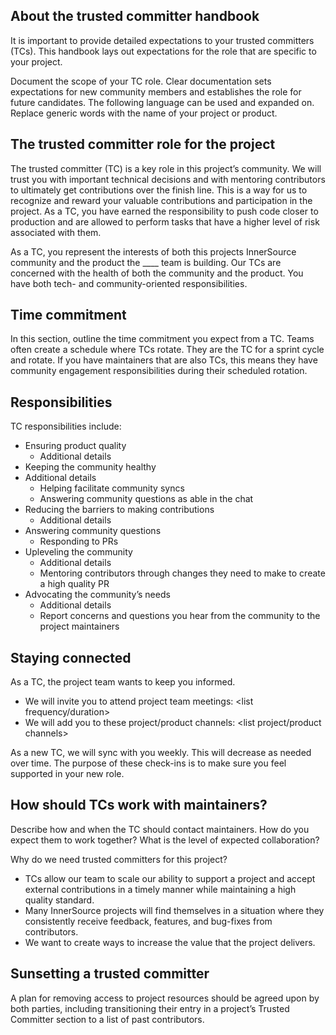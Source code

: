 ## About the trusted committer handbook

It is important to provide detailed expectations to your trusted committers (TCs). This handbook lays out expectations for the role that are specific to your project.

Document the scope of your TC role. Clear documentation sets expectations for new community members and establishes the role for future candidates. The following language can be used and expanded on. Replace generic words with the name of your project or product.

## The trusted committer role for the project

The trusted committer (TC) is a key role in this project’s community. We will trust you with important technical decisions and with mentoring contributors to ultimately get contributions over the finish line. This is a way for us to recognize and reward your valuable contributions and participation in the project. As a TC, you have earned the responsibility to push code closer to production and are allowed to perform tasks that have a higher level of risk associated with them.

As a TC, you represent the interests of both this projects InnerSource community and the product the ____ team is building. Our TCs are concerned with the health of both the community and the product. You have both tech- and community-oriented responsibilities.

## Time commitment

In this section, outline the time commitment you expect from a TC. Teams often create a schedule where TCs rotate. They are the TC for a sprint cycle and rotate. If you have maintainers that are also TCs, this means they have community engagement responsibilities during their scheduled rotation.

## Responsibilities

 TC responsibilities include:

- Ensuring product quality
  - Additional details
- Keeping the community healthy
- Additional details
  - Helping facilitate community syncs
  - Answering community questions as able in the chat
- Reducing the barriers to making contributions
  - Additional details
- Answering community questions
  - Responding to PRs
- Upleveling the community
  - Additional details
  - Mentoring contributors through changes they need to make to create a high quality PR
- Advocating the community’s needs
  - Additional details
  - Report concerns and questions you hear from the community to the project maintainers

## Staying connected

As a TC, the project team wants to keep you informed.

- We will invite you to attend project team meetings: <list frequency/duration>
- We will add you to these project/product channels:  <list project/product channels>

As a new TC, we will sync with you weekly. This will decrease as needed over time. The purpose of these check-ins is to make sure you feel supported in your new role.

## How should TCs work with maintainers?

Describe how and when the TC should contact maintainers. How do you expect them to work together? What is the level of expected collaboration?

Why do we need trusted committers for this project?

- TCs allow our team to scale our ability to support a project and accept external contributions in a timely manner while maintaining a high quality standard.
- Many InnerSource projects will find themselves in a situation where they consistently receive feedback, features, and bug-fixes from contributors.  
- We want to create ways to increase the value that the project delivers.

## Sunsetting a trusted committer

A plan for removing access to project resources should be agreed upon by both parties, including transitioning their entry in a project’s Trusted Committer section to a list of past contributors.
